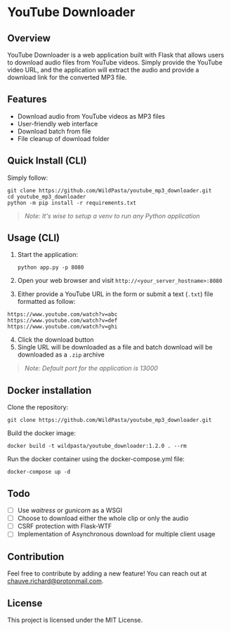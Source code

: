 # YouTube Downloader

## Overview
YouTube Downloader is a web application built with Flask that allows users to download audio files from YouTube videos. Simply provide the YouTube video URL, and the application will extract the audio and provide a download link for the converted MP3 file.

## Features
- Download audio from YouTube videos as MP3 files
- User-friendly web interface
- Download batch from file
- File cleanup of download folder

## Quick Install (CLI)

Simply follow:
```shell
git clone https://github.com/WildPasta/youtube_mp3_downloader.git
cd youtube_mp3_downloader
python -m pip install -r requirements.txt
```

> *Note: It's wise to setup a venv to run any Python application*

## Usage (CLI)

1. Start the application:
   ```shell
   python app.py -p 8080
   ```
2. Open your web browser and visit `http://<your_server_hostname>:8080`

3. Either provide a YouTube URL in the form or submit a text (`.txt`) file formatted as follow:

```
https://www.youtube.com/watch?v=abc
https://www.youtube.com/watch?v=def
https://www.youtube.com/watch?v=ghi
```

4. Click the download button
5. Single URL will be downloaded as a file and batch download will be downloaded as a `.zip` archive

> *Note: Default port for the application is 13000*

## Docker installation

Clone the repository:
```shell
git clone https://github.com/WildPasta/youtube_mp3_downloader.git
```

Build the docker image:
```shell
docker build -t wildpasta/youtube_downloader:1.2.0 . --rm
```

Run the docker container using the docker-compose.yml file:
```shell
docker-compose up -d
```
## Todo

- [ ] Use *waitress* or *gunicorn* as a WSGI
- [ ] Choose to download either the whole clip or only the audio
- [ ] CSRF protection with Flask-WTF
- [ ] Implementation of Asynchronous download for multiple client usage

## Contribution

Feel free to contribute by adding a new feature!
You can reach out at chauve.richard@protonmail.com.

## License

This project is licensed under the MIT License.
